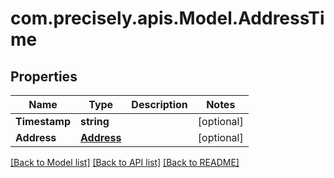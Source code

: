 
# com.precisely.apis.Model.AddressTime

## Properties

Name | Type | Description | Notes
------------ | ------------- | ------------- | -------------
**Timestamp** | **string** |  | [optional] 
**Address** | [**Address**](Address.md) |  | [optional] 

[[Back to Model list]](../README.md#documentation-for-models)
[[Back to API list]](../README.md#documentation-for-api-endpoints)
[[Back to README]](../README.md)

